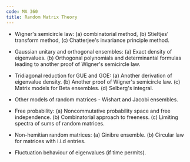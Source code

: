 ```yaml
---
code: MA 360
title: Random Matrix Theory
---
```


- Wigner's semicircle law:
(a) combinatorial method,
(b) Stieltjes' transform method,
(c) Chatterjee's invariance principle method.

- Gaussian unitary and orthogonal ensembles:
(a) Exact density of eigenvalues.
(b) Orthogonal polynomials and determinantal formulas leading to another proof of Wigner's semicircle law.

- Tridiagonal reduction for GUE and GOE:
(a) Another derivation of eigenvalue density.
(b) Another proof of Wigner's semicircle law.
(c) Matrix models for Beta ensembles.
(d) Selberg's integral.

- Other models of random matrices - Wishart and Jacobi ensembles.

- Free probability:
(a) Noncommutative probability space and free independence.
(b) Combinatorial approach to freeness.
(c) Limiting spectra of sums of random matrices.

- Non-hemitian random matrices:
(a) Ginibre ensemble.
(b) Circular law for matrices with i.i.d entries.

- Fluctuation behaviour of eigenvalues (if time permits).
